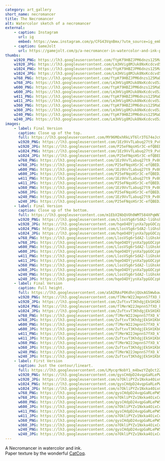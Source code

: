 ```yaml
---
category: art_gallery
short_name: necromancer
title: The Necromancer
alt: Watercolor sketch of a necromancer
external:
    - caption: Instagram
      url: ig
      embed: https://www.instagram.com/p/CFG43VqnBmx/?utm_source=ig_embed&amp;utm_campaign=loading
    - caption: GameJolt
      url: https://gamejolt.com/p/a-necromancer-in-watercolor-and-ink-paper-texture-by-the-wonderful-3e4nrfub
thumbs:
    w1920_PNG: https://lh3.googleusercontent.com/ftpKf9HBZJPM6dnzs125MaDuRuQGH4T9urTJlXF4r6S_NWeqZsnSxwgWQekznioZnTfH9VAilZt-VQ3sLiMLl-BDDRUrVy-8dpD06spJKOISz0Uqj2Qe4xQOqzJZzKyVtnUu8Pan0A=w355
    w1920_JPG: https://lh3.googleusercontent.com/Lm3HVig8MJuk8NxKcdcvd5zrxBHtAben-qg-QaD5dCdvq0kTlg8zeXdJPAPFLRk_wtG_UHS-RbnnWZHAzGD4GXxVc42w70xL-WqwiM-BmJqtcRYiEqesiega6O-0M5zlG-sWyph5sA=w355
    w1024_PNG: https://lh3.googleusercontent.com/ftpKf9HBZJPM6dnzs125MaDuRuQGH4T9urTJlXF4r6S_NWeqZsnSxwgWQekznioZnTfH9VAilZt-VQ3sLiMLl-BDDRUrVy-8dpD06spJKOISz0Uqj2Qe4xQOqzJZzKyVtnUu8Pan0A=w284
    w1024_JPG: https://lh3.googleusercontent.com/Lm3HVig8MJuk8NxKcdcvd5zrxBHtAben-qg-QaD5dCdvq0kTlg8zeXdJPAPFLRk_wtG_UHS-RbnnWZHAzGD4GXxVc42w70xL-WqwiM-BmJqtcRYiEqesiega6O-0M5zlG-sWyph5sA=w284
    w768_PNG: https://lh3.googleusercontent.com/ftpKf9HBZJPM6dnzs125MaDuRuQGH4T9urTJlXF4r6S_NWeqZsnSxwgWQekznioZnTfH9VAilZt-VQ3sLiMLl-BDDRUrVy-8dpD06spJKOISz0Uqj2Qe4xQOqzJZzKyVtnUu8Pan0A=w213
    w768_JPG: https://lh3.googleusercontent.com/Lm3HVig8MJuk8NxKcdcvd5zrxBHtAben-qg-QaD5dCdvq0kTlg8zeXdJPAPFLRk_wtG_UHS-RbnnWZHAzGD4GXxVc42w70xL-WqwiM-BmJqtcRYiEqesiega6O-0M5zlG-sWyph5sA=w213
    w600_PNG: https://lh3.googleusercontent.com/ftpKf9HBZJPM6dnzs125MaDuRuQGH4T9urTJlXF4r6S_NWeqZsnSxwgWQekznioZnTfH9VAilZt-VQ3sLiMLl-BDDRUrVy-8dpD06spJKOISz0Uqj2Qe4xQOqzJZzKyVtnUu8Pan0A=w166
    w600_JPG: https://lh3.googleusercontent.com/Lm3HVig8MJuk8NxKcdcvd5zrxBHtAben-qg-QaD5dCdvq0kTlg8zeXdJPAPFLRk_wtG_UHS-RbnnWZHAzGD4GXxVc42w70xL-WqwiM-BmJqtcRYiEqesiega6O-0M5zlG-sWyph5sA=w166
    w411_PNG: https://lh3.googleusercontent.com/ftpKf9HBZJPM6dnzs125MaDuRuQGH4T9urTJlXF4r6S_NWeqZsnSxwgWQekznioZnTfH9VAilZt-VQ3sLiMLl-BDDRUrVy-8dpD06spJKOISz0Uqj2Qe4xQOqzJZzKyVtnUu8Pan0A=w114
    w411_JPG: https://lh3.googleusercontent.com/Lm3HVig8MJuk8NxKcdcvd5zrxBHtAben-qg-QaD5dCdvq0kTlg8zeXdJPAPFLRk_wtG_UHS-RbnnWZHAzGD4GXxVc42w70xL-WqwiM-BmJqtcRYiEqesiega6O-0M5zlG-sWyph5sA=w114
    w360_PNG: https://lh3.googleusercontent.com/ftpKf9HBZJPM6dnzs125MaDuRuQGH4T9urTJlXF4r6S_NWeqZsnSxwgWQekznioZnTfH9VAilZt-VQ3sLiMLl-BDDRUrVy-8dpD06spJKOISz0Uqj2Qe4xQOqzJZzKyVtnUu8Pan0A=w100
    w360_JPG: https://lh3.googleusercontent.com/Lm3HVig8MJuk8NxKcdcvd5zrxBHtAben-qg-QaD5dCdvq0kTlg8zeXdJPAPFLRk_wtG_UHS-RbnnWZHAzGD4GXxVc42w70xL-WqwiM-BmJqtcRYiEqesiega6O-0M5zlG-sWyph5sA=w100
    w240_PNG: https://lh3.googleusercontent.com/ftpKf9HBZJPM6dnzs125MaDuRuQGH4T9urTJlXF4r6S_NWeqZsnSxwgWQekznioZnTfH9VAilZt-VQ3sLiMLl-BDDRUrVy-8dpD06spJKOISz0Uqj2Qe4xQOqzJZzKyVtnUu8Pan0A=w66
    w240_JPG: https://lh3.googleusercontent.com/Lm3HVig8MJuk8NxKcdcvd5zrxBHtAben-qg-QaD5dCdvq0kTlg8zeXdJPAPFLRk_wtG_UHS-RbnnWZHAzGD4GXxVc42w70xL-WqwiM-BmJqtcRYiEqesiega6O-0M5zlG-sWyph5sA=w66
images:
    - label: Final Version
      caption: Close up of the top.
      full: https://lh3.googleusercontent.com/MY96MOxhRkLVT6lr3TG74eJcGILN_oNiL0VNWeMoVWlYt_5QNw8TJtsFQDel_uOuDI_YfzRbJkdR4AHxs9RTWas_dVQ6p723V4_hqHe5V0yPECSpv8eQduh-1dayS2CzCnxqpKTiaw=w1080-h1080
      w1920_PNG: https://lh3.googleusercontent.com/1Ez9VvTLabuq27t9_Pv8ObVQWHegre_exdJ1wG0EwFEvQil3KBhJbAIO6l1Zly0gSM6zYRhU0UBmlS68ZJB6zxmYE3c48egjRyYG6gsSAq8zHw_rVDJDQ1kJZFCwuOtw0OVz31-ERg=w850
      w1920_JPG: https://lh3.googleusercontent.com/P25eFNqsHSr3C-efQBEDJMrZ5xZOm8IJQYABUy3FN1TDl02be6ByuMKSIl-WFG8bAydcBZFw0Z9Tc-6CkD4Mjhy7zDtQEHt_96tmphUxPp0SMc54qL1Uo3u86PnpKZxAugAB7_YcMQ=w850
      w1024_PNG: https://lh3.googleusercontent.com/1Ez9VvTLabuq27t9_Pv8ObVQWHegre_exdJ1wG0EwFEvQil3KBhJbAIO6l1Zly0gSM6zYRhU0UBmlS68ZJB6zxmYE3c48egjRyYG6gsSAq8zHw_rVDJDQ1kJZFCwuOtw0OVz31-ERg=w711
      w1024_JPG: https://lh3.googleusercontent.com/P25eFNqsHSr3C-efQBEDJMrZ5xZOm8IJQYABUy3FN1TDl02be6ByuMKSIl-WFG8bAydcBZFw0Z9Tc-6CkD4Mjhy7zDtQEHt_96tmphUxPp0SMc54qL1Uo3u86PnpKZxAugAB7_YcMQ=w711
      w768_PNG: https://lh3.googleusercontent.com/1Ez9VvTLabuq27t9_Pv8ObVQWHegre_exdJ1wG0EwFEvQil3KBhJbAIO6l1Zly0gSM6zYRhU0UBmlS68ZJB6zxmYE3c48egjRyYG6gsSAq8zHw_rVDJDQ1kJZFCwuOtw0OVz31-ERg=w533
      w768_JPG: https://lh3.googleusercontent.com/P25eFNqsHSr3C-efQBEDJMrZ5xZOm8IJQYABUy3FN1TDl02be6ByuMKSIl-WFG8bAydcBZFw0Z9Tc-6CkD4Mjhy7zDtQEHt_96tmphUxPp0SMc54qL1Uo3u86PnpKZxAugAB7_YcMQ=w533
      w600_PNG: https://lh3.googleusercontent.com/1Ez9VvTLabuq27t9_Pv8ObVQWHegre_exdJ1wG0EwFEvQil3KBhJbAIO6l1Zly0gSM6zYRhU0UBmlS68ZJB6zxmYE3c48egjRyYG6gsSAq8zHw_rVDJDQ1kJZFCwuOtw0OVz31-ERg=w416
      w600_JPG: https://lh3.googleusercontent.com/P25eFNqsHSr3C-efQBEDJMrZ5xZOm8IJQYABUy3FN1TDl02be6ByuMKSIl-WFG8bAydcBZFw0Z9Tc-6CkD4Mjhy7zDtQEHt_96tmphUxPp0SMc54qL1Uo3u86PnpKZxAugAB7_YcMQ=w416
      w411_PNG: https://lh3.googleusercontent.com/1Ez9VvTLabuq27t9_Pv8ObVQWHegre_exdJ1wG0EwFEvQil3KBhJbAIO6l1Zly0gSM6zYRhU0UBmlS68ZJB6zxmYE3c48egjRyYG6gsSAq8zHw_rVDJDQ1kJZFCwuOtw0OVz31-ERg=w285
      w411_JPG: https://lh3.googleusercontent.com/P25eFNqsHSr3C-efQBEDJMrZ5xZOm8IJQYABUy3FN1TDl02be6ByuMKSIl-WFG8bAydcBZFw0Z9Tc-6CkD4Mjhy7zDtQEHt_96tmphUxPp0SMc54qL1Uo3u86PnpKZxAugAB7_YcMQ=w285
      w360_PNG: https://lh3.googleusercontent.com/1Ez9VvTLabuq27t9_Pv8ObVQWHegre_exdJ1wG0EwFEvQil3KBhJbAIO6l1Zly0gSM6zYRhU0UBmlS68ZJB6zxmYE3c48egjRyYG6gsSAq8zHw_rVDJDQ1kJZFCwuOtw0OVz31-ERg=w250
      w360_JPG: https://lh3.googleusercontent.com/P25eFNqsHSr3C-efQBEDJMrZ5xZOm8IJQYABUy3FN1TDl02be6ByuMKSIl-WFG8bAydcBZFw0Z9Tc-6CkD4Mjhy7zDtQEHt_96tmphUxPp0SMc54qL1Uo3u86PnpKZxAugAB7_YcMQ=w250
      w240_PNG: https://lh3.googleusercontent.com/1Ez9VvTLabuq27t9_Pv8ObVQWHegre_exdJ1wG0EwFEvQil3KBhJbAIO6l1Zly0gSM6zYRhU0UBmlS68ZJB6zxmYE3c48egjRyYG6gsSAq8zHw_rVDJDQ1kJZFCwuOtw0OVz31-ERg=w166
      w240_JPG: https://lh3.googleusercontent.com/P25eFNqsHSr3C-efQBEDJMrZ5xZOm8IJQYABUy3FN1TDl02be6ByuMKSIl-WFG8bAydcBZFw0Z9Tc-6CkD4Mjhy7zDtQEHt_96tmphUxPp0SMc54qL1Uo3u86PnpKZxAugAB7_YcMQ=w166
    - label: Final Version
      caption: Close up of the bottom.
      full: https://lh3.googleusercontent.com/m1EbXINbQVOh0WMT584XPqWN7fNxM5X1tsoXnnQ64pNMo6eqFGCC_bvvvaqDDRc5miqcKs9B8k-DPc_l456oP95mJik1wfCRyNnI5qqDh1oJGVJQu1pJnVGSFFamtXUTArqvRNRAYQ=w1080-h1080
      w1920_PNG: https://lh3.googleusercontent.com/LlosVSg6rSdA2-liGhsk6megxnZWds1BbqY7VdHk4-JxH7caVHKKsC3EzZPCGKRu3WBfi5Cv7yXEYuIZ-cdkCm_RA-90PzVdctuUO_sHhO4MVCYXfu7IMkkaQIF1NdcFOz3Z9-qDpQ=w850
      w1920_JPG: https://lh3.googleusercontent.com/hqeO4DYjynXa7ppGOCzpHb7eb7-AwcQxZ7ZpxSXjqc75l3PKLQavvTtpbUYlsxlh7a5P8oBobpvDkKWG7xQAUhlt74cYcLrgAJhgGlqCnGKvw5iyr2NvObhcVXgjk-qbqgKaQYAGRg=w850
      w1024_PNG: https://lh3.googleusercontent.com/LlosVSg6rSdA2-liGhsk6megxnZWds1BbqY7VdHk4-JxH7caVHKKsC3EzZPCGKRu3WBfi5Cv7yXEYuIZ-cdkCm_RA-90PzVdctuUO_sHhO4MVCYXfu7IMkkaQIF1NdcFOz3Z9-qDpQ=w711
      w1024_JPG: https://lh3.googleusercontent.com/hqeO4DYjynXa7ppGOCzpHb7eb7-AwcQxZ7ZpxSXjqc75l3PKLQavvTtpbUYlsxlh7a5P8oBobpvDkKWG7xQAUhlt74cYcLrgAJhgGlqCnGKvw5iyr2NvObhcVXgjk-qbqgKaQYAGRg=w711
      w768_PNG: https://lh3.googleusercontent.com/LlosVSg6rSdA2-liGhsk6megxnZWds1BbqY7VdHk4-JxH7caVHKKsC3EzZPCGKRu3WBfi5Cv7yXEYuIZ-cdkCm_RA-90PzVdctuUO_sHhO4MVCYXfu7IMkkaQIF1NdcFOz3Z9-qDpQ=w533
      w768_JPG: https://lh3.googleusercontent.com/hqeO4DYjynXa7ppGOCzpHb7eb7-AwcQxZ7ZpxSXjqc75l3PKLQavvTtpbUYlsxlh7a5P8oBobpvDkKWG7xQAUhlt74cYcLrgAJhgGlqCnGKvw5iyr2NvObhcVXgjk-qbqgKaQYAGRg=w533
      w600_PNG: https://lh3.googleusercontent.com/LlosVSg6rSdA2-liGhsk6megxnZWds1BbqY7VdHk4-JxH7caVHKKsC3EzZPCGKRu3WBfi5Cv7yXEYuIZ-cdkCm_RA-90PzVdctuUO_sHhO4MVCYXfu7IMkkaQIF1NdcFOz3Z9-qDpQ=w416
      w600_JPG: https://lh3.googleusercontent.com/hqeO4DYjynXa7ppGOCzpHb7eb7-AwcQxZ7ZpxSXjqc75l3PKLQavvTtpbUYlsxlh7a5P8oBobpvDkKWG7xQAUhlt74cYcLrgAJhgGlqCnGKvw5iyr2NvObhcVXgjk-qbqgKaQYAGRg=w416
      w411_PNG: https://lh3.googleusercontent.com/LlosVSg6rSdA2-liGhsk6megxnZWds1BbqY7VdHk4-JxH7caVHKKsC3EzZPCGKRu3WBfi5Cv7yXEYuIZ-cdkCm_RA-90PzVdctuUO_sHhO4MVCYXfu7IMkkaQIF1NdcFOz3Z9-qDpQ=w285
      w411_JPG: https://lh3.googleusercontent.com/hqeO4DYjynXa7ppGOCzpHb7eb7-AwcQxZ7ZpxSXjqc75l3PKLQavvTtpbUYlsxlh7a5P8oBobpvDkKWG7xQAUhlt74cYcLrgAJhgGlqCnGKvw5iyr2NvObhcVXgjk-qbqgKaQYAGRg=w285
      w360_PNG: https://lh3.googleusercontent.com/LlosVSg6rSdA2-liGhsk6megxnZWds1BbqY7VdHk4-JxH7caVHKKsC3EzZPCGKRu3WBfi5Cv7yXEYuIZ-cdkCm_RA-90PzVdctuUO_sHhO4MVCYXfu7IMkkaQIF1NdcFOz3Z9-qDpQ=w250
      w360_JPG: https://lh3.googleusercontent.com/hqeO4DYjynXa7ppGOCzpHb7eb7-AwcQxZ7ZpxSXjqc75l3PKLQavvTtpbUYlsxlh7a5P8oBobpvDkKWG7xQAUhlt74cYcLrgAJhgGlqCnGKvw5iyr2NvObhcVXgjk-qbqgKaQYAGRg=w250
      w240_PNG: https://lh3.googleusercontent.com/LlosVSg6rSdA2-liGhsk6megxnZWds1BbqY7VdHk4-JxH7caVHKKsC3EzZPCGKRu3WBfi5Cv7yXEYuIZ-cdkCm_RA-90PzVdctuUO_sHhO4MVCYXfu7IMkkaQIF1NdcFOz3Z9-qDpQ=w166
      w240_JPG: https://lh3.googleusercontent.com/hqeO4DYjynXa7ppGOCzpHb7eb7-AwcQxZ7ZpxSXjqc75l3PKLQavvTtpbUYlsxlh7a5P8oBobpvDkKWG7xQAUhlt74cYcLrgAJhgGlqCnGKvw5iyr2NvObhcVXgjk-qbqgKaQYAGRg=w166
    - label: Final Version
      caption: Full height.
      full: https://lh3.googleusercontent.com/aSAIRAsP0KdhnjQUxAG5WwbawQvXlelZtE34ImtI9Rc5uB3LMh3RQ7jgljT3bwsJVBO-vwk07O4aLuZYueMfOL4e3nzwwBCtDIoKiIWGKgmLQOIX32ZHoj8yXNhFJiAVNiTf14sVOA=w1080-h1080
      w1920_PNG: https://lh3.googleusercontent.com/flMerW22JmpnnS7fXO_kTRUc74hb1vOjMxI3m9WDGwaQo2giaBhtH_2gVoHi0OkSOS3o6J_QovRaIquY_W5OX0ui5dvAvsZ8zCXi3EvkGfWNclH3mtBrm9TSkTFaL4KhW0_ABoin5A=w850
      w1920_JPG: https://lh3.googleusercontent.com/ZuftxvT3KhdgjEkSH1KbOmS43zuUjKfJFG4G69k7DpmvMpc24GBP6MPXPt-ndaveGIOCO6xS6r9B9oD80X4YWyMRbHEitO4-skqlfrXa1uYhR5uoew4WkxMZVl8D3KCadi2_PS8MAA=w850
      w1024_PNG: https://lh3.googleusercontent.com/flMerW22JmpnnS7fXO_kTRUc74hb1vOjMxI3m9WDGwaQo2giaBhtH_2gVoHi0OkSOS3o6J_QovRaIquY_W5OX0ui5dvAvsZ8zCXi3EvkGfWNclH3mtBrm9TSkTFaL4KhW0_ABoin5A=w711
      w1024_JPG: https://lh3.googleusercontent.com/ZuftxvT3KhdgjEkSH1KbOmS43zuUjKfJFG4G69k7DpmvMpc24GBP6MPXPt-ndaveGIOCO6xS6r9B9oD80X4YWyMRbHEitO4-skqlfrXa1uYhR5uoew4WkxMZVl8D3KCadi2_PS8MAA=w711
      w768_PNG: https://lh3.googleusercontent.com/flMerW22JmpnnS7fXO_kTRUc74hb1vOjMxI3m9WDGwaQo2giaBhtH_2gVoHi0OkSOS3o6J_QovRaIquY_W5OX0ui5dvAvsZ8zCXi3EvkGfWNclH3mtBrm9TSkTFaL4KhW0_ABoin5A=w533
      w768_JPG: https://lh3.googleusercontent.com/ZuftxvT3KhdgjEkSH1KbOmS43zuUjKfJFG4G69k7DpmvMpc24GBP6MPXPt-ndaveGIOCO6xS6r9B9oD80X4YWyMRbHEitO4-skqlfrXa1uYhR5uoew4WkxMZVl8D3KCadi2_PS8MAA=w533
      w600_PNG: https://lh3.googleusercontent.com/flMerW22JmpnnS7fXO_kTRUc74hb1vOjMxI3m9WDGwaQo2giaBhtH_2gVoHi0OkSOS3o6J_QovRaIquY_W5OX0ui5dvAvsZ8zCXi3EvkGfWNclH3mtBrm9TSkTFaL4KhW0_ABoin5A=w416
      w600_JPG: https://lh3.googleusercontent.com/ZuftxvT3KhdgjEkSH1KbOmS43zuUjKfJFG4G69k7DpmvMpc24GBP6MPXPt-ndaveGIOCO6xS6r9B9oD80X4YWyMRbHEitO4-skqlfrXa1uYhR5uoew4WkxMZVl8D3KCadi2_PS8MAA=w416
      w411_PNG: https://lh3.googleusercontent.com/flMerW22JmpnnS7fXO_kTRUc74hb1vOjMxI3m9WDGwaQo2giaBhtH_2gVoHi0OkSOS3o6J_QovRaIquY_W5OX0ui5dvAvsZ8zCXi3EvkGfWNclH3mtBrm9TSkTFaL4KhW0_ABoin5A=w285
      w411_JPG: https://lh3.googleusercontent.com/ZuftxvT3KhdgjEkSH1KbOmS43zuUjKfJFG4G69k7DpmvMpc24GBP6MPXPt-ndaveGIOCO6xS6r9B9oD80X4YWyMRbHEitO4-skqlfrXa1uYhR5uoew4WkxMZVl8D3KCadi2_PS8MAA=w285
      w360_PNG: https://lh3.googleusercontent.com/flMerW22JmpnnS7fXO_kTRUc74hb1vOjMxI3m9WDGwaQo2giaBhtH_2gVoHi0OkSOS3o6J_QovRaIquY_W5OX0ui5dvAvsZ8zCXi3EvkGfWNclH3mtBrm9TSkTFaL4KhW0_ABoin5A=w250
      w360_JPG: https://lh3.googleusercontent.com/ZuftxvT3KhdgjEkSH1KbOmS43zuUjKfJFG4G69k7DpmvMpc24GBP6MPXPt-ndaveGIOCO6xS6r9B9oD80X4YWyMRbHEitO4-skqlfrXa1uYhR5uoew4WkxMZVl8D3KCadi2_PS8MAA=w250
      w240_PNG: https://lh3.googleusercontent.com/flMerW22JmpnnS7fXO_kTRUc74hb1vOjMxI3m9WDGwaQo2giaBhtH_2gVoHi0OkSOS3o6J_QovRaIquY_W5OX0ui5dvAvsZ8zCXi3EvkGfWNclH3mtBrm9TSkTFaL4KhW0_ABoin5A=w166
      w240_JPG: https://lh3.googleusercontent.com/ZuftxvT3KhdgjEkSH1KbOmS43zuUjKfJFG4G69k7DpmvMpc24GBP6MPXPt-ndaveGIOCO6xS6r9B9oD80X4YWyMRbHEitO4-skqlfrXa1uYhR5uoew4WkxMZVl8D3KCadi2_PS8MAA=w166
    - label: First Version
      caption: Just the contour/lineart.
      full: https://lh3.googleusercontent.com/LMycqrNobY1_m4bwzYZqOct2Zu3fWiFC9mTePnMPUMNW35HHCC_KH0kDlDK0k46N8BCNBLAZpELtQKZQtjkOtzVoWnXMTPpzS1YvRBQFNUjkPEE_1mCG0okzigJxR4J_jpu5nAmryA=w1080-h1080
      w1920_PNG: https://lh3.googleusercontent.com/gysCHdpD24vqpGaRLePW5SQSI6ycvE5QkNzNstHoLUpKKxDVY8vl_YM9JyDvq0Qxs8400eehG-1b9dUDpCHtql7JowtVCr4IUGpluoEs7QeVyvH8sr9cA0VLxmwjgG1TeyPNUAOsZw=w850
      w1920_JPG: https://lh3.googleusercontent.com/o7OkliPYZv1Nxka4OixCudIifMyLysCcJfMRkWLVC_R632mkn000i2-TkEEDajQUY5anr_dmjgY5Nx5Sgm7RtGxi6RdjTFKTHOtAo6qXe2n62nbV-aien4v39MweV2BrSBXL1t_kgA=w850
      w1024_PNG: https://lh3.googleusercontent.com/gysCHdpD24vqpGaRLePW5SQSI6ycvE5QkNzNstHoLUpKKxDVY8vl_YM9JyDvq0Qxs8400eehG-1b9dUDpCHtql7JowtVCr4IUGpluoEs7QeVyvH8sr9cA0VLxmwjgG1TeyPNUAOsZw=w711
      w1024_JPG: https://lh3.googleusercontent.com/o7OkliPYZv1Nxka4OixCudIifMyLysCcJfMRkWLVC_R632mkn000i2-TkEEDajQUY5anr_dmjgY5Nx5Sgm7RtGxi6RdjTFKTHOtAo6qXe2n62nbV-aien4v39MweV2BrSBXL1t_kgA=w711
      w768_PNG: https://lh3.googleusercontent.com/gysCHdpD24vqpGaRLePW5SQSI6ycvE5QkNzNstHoLUpKKxDVY8vl_YM9JyDvq0Qxs8400eehG-1b9dUDpCHtql7JowtVCr4IUGpluoEs7QeVyvH8sr9cA0VLxmwjgG1TeyPNUAOsZw=w533
      w768_JPG: https://lh3.googleusercontent.com/o7OkliPYZv1Nxka4OixCudIifMyLysCcJfMRkWLVC_R632mkn000i2-TkEEDajQUY5anr_dmjgY5Nx5Sgm7RtGxi6RdjTFKTHOtAo6qXe2n62nbV-aien4v39MweV2BrSBXL1t_kgA=w533
      w600_PNG: https://lh3.googleusercontent.com/gysCHdpD24vqpGaRLePW5SQSI6ycvE5QkNzNstHoLUpKKxDVY8vl_YM9JyDvq0Qxs8400eehG-1b9dUDpCHtql7JowtVCr4IUGpluoEs7QeVyvH8sr9cA0VLxmwjgG1TeyPNUAOsZw=w416
      w600_JPG: https://lh3.googleusercontent.com/o7OkliPYZv1Nxka4OixCudIifMyLysCcJfMRkWLVC_R632mkn000i2-TkEEDajQUY5anr_dmjgY5Nx5Sgm7RtGxi6RdjTFKTHOtAo6qXe2n62nbV-aien4v39MweV2BrSBXL1t_kgA=w416
      w411_PNG: https://lh3.googleusercontent.com/gysCHdpD24vqpGaRLePW5SQSI6ycvE5QkNzNstHoLUpKKxDVY8vl_YM9JyDvq0Qxs8400eehG-1b9dUDpCHtql7JowtVCr4IUGpluoEs7QeVyvH8sr9cA0VLxmwjgG1TeyPNUAOsZw=w285
      w411_JPG: https://lh3.googleusercontent.com/o7OkliPYZv1Nxka4OixCudIifMyLysCcJfMRkWLVC_R632mkn000i2-TkEEDajQUY5anr_dmjgY5Nx5Sgm7RtGxi6RdjTFKTHOtAo6qXe2n62nbV-aien4v39MweV2BrSBXL1t_kgA=w285
      w360_PNG: https://lh3.googleusercontent.com/gysCHdpD24vqpGaRLePW5SQSI6ycvE5QkNzNstHoLUpKKxDVY8vl_YM9JyDvq0Qxs8400eehG-1b9dUDpCHtql7JowtVCr4IUGpluoEs7QeVyvH8sr9cA0VLxmwjgG1TeyPNUAOsZw=w250
      w360_JPG: https://lh3.googleusercontent.com/o7OkliPYZv1Nxka4OixCudIifMyLysCcJfMRkWLVC_R632mkn000i2-TkEEDajQUY5anr_dmjgY5Nx5Sgm7RtGxi6RdjTFKTHOtAo6qXe2n62nbV-aien4v39MweV2BrSBXL1t_kgA=w250
      w240_PNG: https://lh3.googleusercontent.com/gysCHdpD24vqpGaRLePW5SQSI6ycvE5QkNzNstHoLUpKKxDVY8vl_YM9JyDvq0Qxs8400eehG-1b9dUDpCHtql7JowtVCr4IUGpluoEs7QeVyvH8sr9cA0VLxmwjgG1TeyPNUAOsZw=w166
      w240_JPG: https://lh3.googleusercontent.com/o7OkliPYZv1Nxka4OixCudIifMyLysCcJfMRkWLVC_R632mkn000i2-TkEEDajQUY5anr_dmjgY5Nx5Sgm7RtGxi6RdjTFKTHOtAo6qXe2n62nbV-aien4v39MweV2BrSBXL1t_kgA=w166
---
```


A Necromancer in watercolor and ink.  
Paper texture by the wonderful [CatCoq](https://www.instagram.com/catcoq/).
